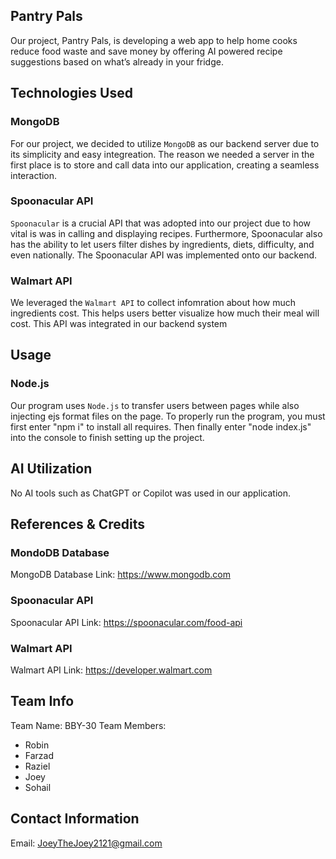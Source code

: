 ## Pantry Pals
Our project, Pantry Pals, is developing a web app to help home cooks reduce food waste and save money by offering AI powered recipe suggestions based on what’s already in your fridge.

## Technologies Used
### MongoDB
For our project, we decided to utilize `MongoDB` as our backend server due to its simplicity and easy integreation. The reason we needed a server in the first place is to store and call data into our application, creating a seamless interaction. 
### Spoonacular API
`Spoonacular` is a crucial API that was adopted into our project due to how vital is was in calling and displaying recipes. Furthermore, Spoonacular also has the ability to let users filter dishes by ingredients, diets, difficulty, and even nationally. The Spoonacular
API was implemented onto our backend.
### Walmart API
We leveraged the `Walmart API` to collect infomration about how much ingredients cost. This helps users better visualize how much their meal will cost. This API was integrated in our backend system


## Usage
### Node.js
Our program uses `Node.js` to transfer users between pages while also injecting ejs format files on the page. To properly run
the program, you must first enter "npm i" to install all requires. Then finally enter "node index.js" into the console
to finish setting up the project. 

## AI Utilization
No AI tools such as ChatGPT or Copilot was used in our application.

## References & Credits
### MondoDB Database
MongoDB Database Link: https://www.mongodb.com

### Spoonacular API 
Spoonacular API Link: https://spoonacular.com/food-api

### Walmart API
Walmart API Link: https://developer.walmart.com



## Team Info
Team Name: BBY-30
Team Members: 
- Robin 
- Farzad
- Raziel
- Joey
- Sohail
## Contact Information
Email: JoeyTheJoey2121@gmail.com
